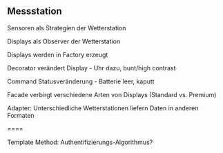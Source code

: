 Messstation
-----------
Sensoren als Strategien der Wetterstation

Displays als Observer der Wetterstation

Displays werden in Factory erzeugt

Decorator verändert Display - Uhr dazu, bunt/high contrast

Command Statusveränderung - Batterie leer, kaputt

Facade verbirgt verschiedene Arten von Displays (Standard vs. Premium)

Adapter: Unterschiedliche Wetterstationen liefern Daten in anderen Formaten

====

Template Method: Authentifizierungs-Algorithmus?